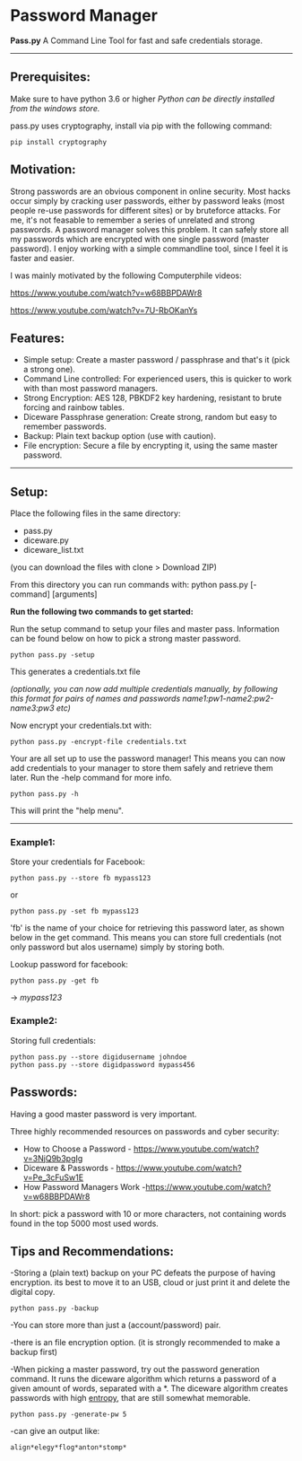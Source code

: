 # Password Manager
**Pass.py**  A Command Line Tool for fast and safe credentials storage.

---
## Prerequisites:
Make sure to have python 3.6 or higher
*Python can be directly installed from the windows store.*

pass.py uses cryptography, install via pip with the following command: 

```
pip install cryptography
```

## Motivation: 
Strong passwords are an obvious component in online security. Most hacks occur simply by cracking user passwords, either by password leaks (most people re-use passwords for different sites) or by bruteforce attacks. 
For me, it's not feasable to remember a series of unrelated and strong passwords. A password manager solves this problem. It can safely store all my passwords which are encrypted with one single password (master password). 
I enjoy working with a simple commandline tool, since I feel it is faster and easier. 

I was mainly motivated by the following Computerphile videos: 

https://www.youtube.com/watch?v=w68BBPDAWr8

https://www.youtube.com/watch?v=7U-RbOKanYs

## Features:

* Simple setup: Create a master password / passphrase and that's it (pick a strong one).
* Command Line controlled: For experienced users, this is quicker to work with than most password managers.  
* Strong Encryption: AES 128, PBKDF2 key hardening, resistant to brute forcing and rainbow tables.
* Diceware Passphrase generation: Create strong, random but easy to remember passwords.
* Backup: Plain text backup option (use with caution).
* File encryption: Secure a file by encrypting it, using the same master password.
---

## Setup:
Place the following files in the same directory:
* pass.py
* diceware.py
* diceware_list.txt

(you can download the files with clone > Download ZIP)

From this directory you can run commands with: python pass.py [-command] [arguments]

**Run the following two commands to get started:** 

Run the setup command to setup your files and master pass. 
Information can be found below on how to pick a strong master password.
```
python pass.py -setup
```
This generates a credentials.txt file 

*(optionally, you can now add multiple credentials manually, by following this format for pairs of names and passwords name1:pw1-name2:pw2-name3:pw3 etc)*

Now encrypt your credentials.txt with: 
```
python pass.py -encrypt-file credentials.txt
```
Your are all set up to use the password manager! 
This means you can now add credentials to your manager to store them safely and retrieve them later.
Run the -help command for more info. 
```
python pass.py -h
```
This will print the "help menu". 

---

### Example1:
Store your credentials for Facebook: 
```
python pass.py --store fb mypass123
```
or
```
python pass.py -set fb mypass123
```
'fb' is the name of your choice for retrieving this password later, as shown below in the get command. This means you can store full credentials (not only password but alos username) simply by storing both.

Lookup password for facebook: 
```
python pass.py -get fb
```
-> *mypass123*

### Example2:

Storing full credentials:
```
python pass.py --store digidusername johndoe
python pass.py --store digidpassword mypass456
```

## Passwords: 
Having a good master password is very important. 

Three highly recommended resources on passwords and cyber security:
* How to Choose a Password - https://www.youtube.com/watch?v=3NjQ9b3pgIg
* Diceware & Passwords - https://www.youtube.com/watch?v=Pe_3cFuSw1E
* How Password Managers Work -https://www.youtube.com/watch?v=w68BBPDAWr8

In short: pick a password with 10 or more characters, not containing words found in the top 5000 most used words.


## Tips and Recommendations: 

-Storing a (plain text) backup on your PC defeats the purpose of having encryption. its best to move it to an USB, cloud or just print it and delete the digital copy. 
```
python pass.py -backup
```
-You can store more than just a (account/password) pair.

-there is an file encryption option. (it is strongly recommended to make a backup first) 

-When picking a master password, try out the password generation command. It runs the diceware algorithm which returns a password of a given amount of words, separated with a *. The diceware algorithm creates passwords with high [entropy](https://en.wikipedia.org/wiki/Password_strength#Entropy_as_a_measure_of_password_strength), that are still somewhat memorable. 

```
python pass.py -generate-pw 5
```
-can give an output like:  
```
align*elegy*flog*anton*stomp*
````




